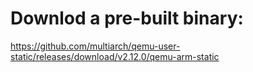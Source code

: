 # Downlod a pre-built binary:
https://github.com/multiarch/qemu-user-static/releases/download/v2.12.0/qemu-arm-static

